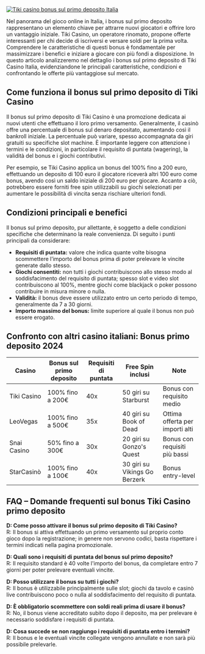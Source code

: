 [![Tiki casino bonus sul primo deposito Italia](https://123-caf.pages.dev/gitsignup.png)](https://vrmoo.ru/Bt82HjjY)

<p>Nel panorama del gioco online in Italia, i bonus sul primo deposito rappresentano un elemento chiave per attrarre nuovi giocatori e offrire loro un vantaggio iniziale. Tiki Casino, un operatore rinomato, propone offerte interessanti per chi decide di iscriversi e versare soldi per la prima volta. Comprendere le caratteristiche di questi bonus è fondamentale per massimizzare i benefici e iniziare a giocare con più fondi a disposizione. In questo articolo analizzeremo nel dettaglio i bonus sul primo deposito di Tiki Casino Italia, evidenziandone le principali caratteristiche, condizioni e confrontando le offerte più vantaggiose sul mercato.</p>  <h2>Come funziona il bonus sul primo deposito di Tiki Casino</h2> <p>Il bonus sul primo deposito di Tiki Casino è una promozione dedicata ai nuovi utenti che effettuano il loro primo versamento. Generalmente, il casinò offre una percentuale di bonus sul denaro depositato, aumentando così il bankroll iniziale. La percentuale può variare, spesso accompagnata da giri gratuiti su specifiche slot machine. È importante leggere con attenzione i termini e le condizioni, in particolare il requisito di puntata (wagering), la validità del bonus e i giochi contributivi.</p> <p>Per esempio, se Tiki Casino applica un bonus del 100% fino a 200 euro, effettuando un deposito di 100 euro il giocatore riceverà altri 100 euro come bonus, avendo così un saldo iniziale di 200 euro per giocare. Accanto a ciò, potrebbero essere forniti free spin utilizzabili su giochi selezionati per aumentare le possibilità di vincita senza rischiare ulteriori fondi.</p>  <h2>Condizioni principali e benefici</h2> <p>Il bonus sul primo deposito, pur allettante, è soggetto a delle condizioni specifiche che determinano la reale convenienza. Di seguito i punti principali da considerare:</p> <ul> <li><strong>Requisiti di puntata:</strong> valore che indica quante volte bisogna scommettere l’importo del bonus prima di poter prelevare le vincite generate dallo stesso.</li> <li><strong>Giochi consentiti:</strong> non tutti i giochi contribuiscono allo stesso modo al soddisfacimento del requisito di puntata; spesso slot e video slot contribuiscono al 100%, mentre giochi come blackjack o poker possono contribuire in misura minore o nulla.</li> <li><strong>Validità:</strong> il bonus deve essere utilizzato entro un certo periodo di tempo, generalmente da 7 a 30 giorni.</li> <li><strong>Importo massimo del bonus:</strong> limite superiore al quale il bonus non può essere erogato.</li> </ul>  <h2>Confronto con altri casino italiani: Bonus primo deposito 2024</h2> <table> <thead> <tr> <th>Casino</th> <th>Bonus sul primo deposito</th> <th>Requisiti di puntata</th> <th>Free Spin inclusi</th> <th>Note</th> </tr> </thead> <tbody> <tr> <td>Tiki Casino</td> <td>100% fino a 200€</td> <td>40x</td> <td>50 giri su Starburst</td> <td>Bonus con requisito medio</td> </tr> <tr> <td>LeoVegas</td> <td>100% fino a 500€</td> <td>35x</td> <td>40 giri su Book of Dead</td> <td>Ottima offerta per importi alti</td> </tr> <tr> <td>Snai Casino</td> <td>50% fino a 300€</td> <td>30x</td> <td>20 giri su Gonzo's Quest</td> <td>Bonus con requisiti più bassi</td> </tr> <tr> <td>StarCasinò</td> <td>100% fino a 100€</td> <td>40x</td> <td>30 giri su Vikings Go Berzerk</td> <td>Bonus entry-level</td> </tr> </tbody> </table>  <h2>FAQ – Domande frequenti sul bonus Tiki Casino primo deposito</h2>  <p><strong>D: Come posso attivare il bonus sul primo deposito di Tiki Casino?</strong><br> R: Il bonus si attiva effettuando un primo versamento sul proprio conto gioco dopo la registrazione; in genere non servono codici, basta rispettare i termini indicati nella pagina promozionale.</p>  <p><strong>D: Quali sono i requisiti di puntata del bonus sul primo deposito?</strong><br> R: Il requisito standard è 40 volte l'importo del bonus, da completare entro 7 giorni per poter prelevare eventuali vincite.</p>  <p><strong>D: Posso utilizzare il bonus su tutti i giochi?</strong><br> R: Il bonus è utilizzabile principalmente sulle slot; giochi da tavolo e casinò live contribuiscono poco o nulla al soddisfacimento del requisito di puntata.</p>  <p><strong>D: È obbligatorio scommettere con soldi reali prima di usare il bonus?</strong><br> R: No, il bonus viene accreditato subito dopo il deposito, ma per prelevare è necessario soddisfare i requisiti di puntata.</p>  <p><strong>D: Cosa succede se non raggiungo i requisiti di puntata entro i termini?</strong><br> R: Il bonus e le eventuali vincite collegate vengono annullate e non sarà più possibile prelevarle.</p>